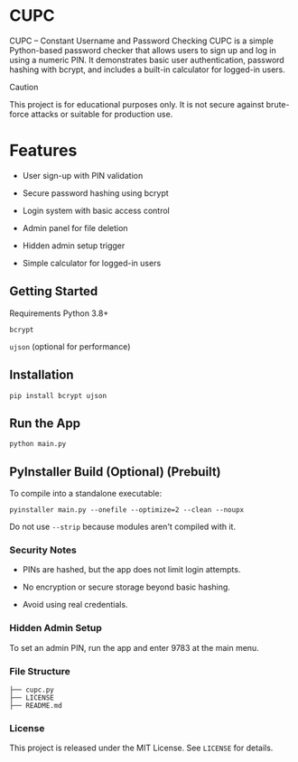 # CUPC
CUPC – Constant Username and Password Checking
CUPC is a simple Python-based password checker that allows users to sign up and log in using a numeric PIN. It demonstrates basic user authentication, password hashing with bcrypt, and includes a built-in calculator for logged-in users.
 
> [!CAUTION] 
> This project is for educational purposes only. It is not secure against brute-force attacks or suitable for production use.

# Features
- User sign-up with PIN validation

- Secure password hashing using bcrypt

- Login system with basic access control

- Admin panel for file deletion

- Hidden admin setup trigger

- Simple calculator for logged-in users

## Getting Started
Requirements
Python 3.8+

`bcrypt`

`ujson` (optional for performance)

## Installation

```
pip install bcrypt ujson
```
## Run the App
```
python main.py
```
## PyInstaller Build (Optional) (Prebuilt)
To compile into a standalone executable:
```
pyinstaller main.py --onefile --optimize=2 --clean --noupx
```
Do not use `--strip` because modules aren't compiled with it.
### Security Notes
- PINs are hashed, but the app does not limit login attempts.

- No encryption or secure storage beyond basic hashing.

- Avoid using real credentials.

### Hidden Admin Setup
To set an admin PIN, run the app and enter 9783 at the main menu.

### File Structure
```
├── cupc.py
├── LICENSE
├── README.md
```
### License
This project is released under the MIT License. See `LICENSE` for details.
